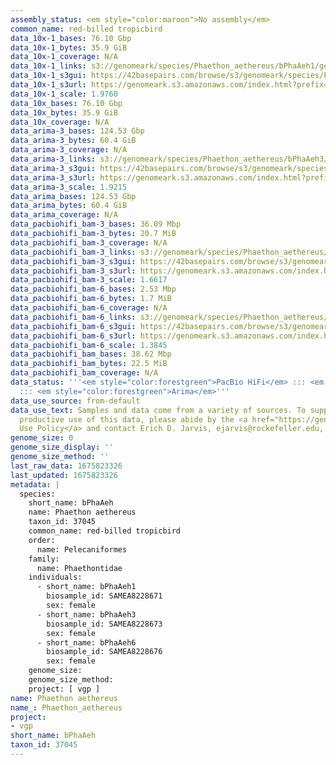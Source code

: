 ```yaml
---
assembly_status: <em style="color:maroon">No assembly</em>
common_name: red-billed tropicbird
data_10x-1_bases: 76.10 Gbp
data_10x-1_bytes: 35.9 GiB
data_10x-1_coverage: N/A
data_10x-1_links: s3://genomeark/species/Phaethon_aethereus/bPhaAeh1/genomic_data/10x/<br>
data_10x-1_s3gui: https://42basepairs.com/browse/s3/genomeark/species/Phaethon_aethereus/bPhaAeh1/genomic_data/10x/
data_10x-1_s3url: https://genomeark.s3.amazonaws.com/index.html?prefix=species/Phaethon_aethereus/bPhaAeh1/genomic_data/10x/
data_10x-1_scale: 1.9760
data_10x_bases: 76.10 Gbp
data_10x_bytes: 35.9 GiB
data_10x_coverage: N/A
data_arima-3_bases: 124.53 Gbp
data_arima-3_bytes: 60.4 GiB
data_arima-3_coverage: N/A
data_arima-3_links: s3://genomeark/species/Phaethon_aethereus/bPhaAeh3/genomic_data/arima/<br>
data_arima-3_s3gui: https://42basepairs.com/browse/s3/genomeark/species/Phaethon_aethereus/bPhaAeh3/genomic_data/arima/
data_arima-3_s3url: https://genomeark.s3.amazonaws.com/index.html?prefix=species/Phaethon_aethereus/bPhaAeh3/genomic_data/arima/
data_arima-3_scale: 1.9215
data_arima_bases: 124.53 Gbp
data_arima_bytes: 60.4 GiB
data_arima_coverage: N/A
data_pacbiohifi_bam-3_bases: 36.09 Mbp
data_pacbiohifi_bam-3_bytes: 20.7 MiB
data_pacbiohifi_bam-3_coverage: N/A
data_pacbiohifi_bam-3_links: s3://genomeark/species/Phaethon_aethereus/bPhaAeh3/genomic_data/pacbio_hifi/<br>
data_pacbiohifi_bam-3_s3gui: https://42basepairs.com/browse/s3/genomeark/species/Phaethon_aethereus/bPhaAeh3/genomic_data/pacbio_hifi/
data_pacbiohifi_bam-3_s3url: https://genomeark.s3.amazonaws.com/index.html?prefix=species/Phaethon_aethereus/bPhaAeh3/genomic_data/pacbio_hifi/
data_pacbiohifi_bam-3_scale: 1.6617
data_pacbiohifi_bam-6_bases: 2.53 Mbp
data_pacbiohifi_bam-6_bytes: 1.7 MiB
data_pacbiohifi_bam-6_coverage: N/A
data_pacbiohifi_bam-6_links: s3://genomeark/species/Phaethon_aethereus/bPhaAeh6/genomic_data/pacbio_hifi/<br>
data_pacbiohifi_bam-6_s3gui: https://42basepairs.com/browse/s3/genomeark/species/Phaethon_aethereus/bPhaAeh6/genomic_data/pacbio_hifi/
data_pacbiohifi_bam-6_s3url: https://genomeark.s3.amazonaws.com/index.html?prefix=species/Phaethon_aethereus/bPhaAeh6/genomic_data/pacbio_hifi/
data_pacbiohifi_bam-6_scale: 1.3845
data_pacbiohifi_bam_bases: 38.62 Mbp
data_pacbiohifi_bam_bytes: 22.5 MiB
data_pacbiohifi_bam_coverage: N/A
data_status: '''<em style="color:forestgreen">PacBio HiFi</em> ::: <em style="color:forestgreen">10x</em>
  ::: <em style="color:forestgreen">Arima</em>'''
data_use_source: from-default
data_use_text: Samples and data come from a variety of sources. To support fair and
  productive use of this data, please abide by the <a href="https://genome10k.soe.ucsc.edu/data-use-policies/">Data
  Use Policy</a> and contact Erich D. Jarvis, ejarvis@rockefeller.edu, with any questions.
genome_size: 0
genome_size_display: ''
genome_size_method: ''
last_raw_data: 1675823326
last_updated: 1675823326
metadata: |
  species:
    short_name: bPhaAeh
    name: Phaethon aethereus
    taxon_id: 37045
    common_name: red-billed tropicbird
    order:
      name: Pelecaniformes
    family:
      name: Phaethontidae
    individuals:
      - short_name: bPhaAeh1
        biosample_id: SAMEA8228671
        sex: female
      - short_name: bPhaAeh3
        biosample_id: SAMEA8228673
        sex: female
      - short_name: bPhaAeh6
        biosample_id: SAMEA8228676
        sex: female
    genome_size:
    genome_size_method:
    project: [ vgp ]
name: Phaethon aethereus
name_: Phaethon_aethereus
project:
- vgp
short_name: bPhaAeh
taxon_id: 37045
---
```

